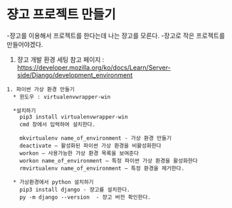 # 쟝고 프로젝트 만들기

  -쟝고를 이용해서 프로젝트를 한다는데 나는 쟝고를 모른다.
  -장고로 작은 프로젝트를 만들어야겠다.
  
  1. 쟝고 개발 환경 세팅
    참고 페이지 : https://developer.mozilla.org/ko/docs/Learn/Server-side/Django/development_environment
    
    1. 파이썬 가상 환경 만들기
      * 윈도우 : virtualenvwrapper-win
      
      *설치하기
        pip3 install virtualenvwrapper-win
        cmd 창에서 입력하여 설치한다.
      
        mkvirtualenv name_of_environment - 가상 환경 만들기        
        deactivate — 활성화된 파이썬 가상 환경을 비활성화한다
        workon — 사용가능한 가상 환경 목록을 보여준다
        workon name_of_environment — 특정 파이썬 가상 환경을 활성화한다
        rmvirtualenv name_of_environment — 특정 환경을 제거한다.
        
      * 가상환경에서 python 설치하기
        pip3 install django - 쟝고를 설치한다.
        py -m django --version  - 쟝고 버전 확인한다.
        
             
